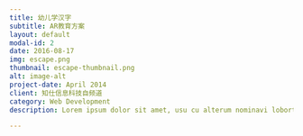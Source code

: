 ```yaml
---
title: 幼儿学汉字
subtitle: AR教育方案
layout: default
modal-id: 2
date: 2016-08-17
img: escape.png
thumbnail: escape-thumbnail.png
alt: image-alt
project-date: April 2014
client: 知仕信息科技自频道
category: Web Development
description: Lorem ipsum dolor sit amet, usu cu alterum nominavi lobortis. At duo novum diceret. Tantas apeirian vix et, usu sanctus postulant inciderint ut, populo diceret necessitatibus in vim. Cu eum dicam feugiat noluisse.

---
```

